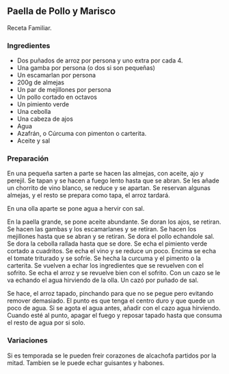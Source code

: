 ## Paella de Pollo y Marisco

Receta Familiar.

### Ingredientes

- Dos puñados de arroz por persona y uno extra por cada 4.
- Una gamba por persona (o dos si son pequeñas)
- Un escamarlan por persona
- 200g de almejas
- Un par de mejillones por persona
- Un pollo cortado en octavos
- Un pimiento verde
- Una cebolla
- Una cabeza de ajos
- Agua
- Azafrán, o Cúrcuma con pimenton o carterita.
- Aceite y sal

### Preparación

En una pequeña sarten a parte se hacen las almejas, con aceite, ajo y perejil.
Se tapan y se hacen a fuego lento hasta que se abran.
Se les añade un chorrito de vino blanco, se reduce y se apartan.
Se reservan algunas almejas, y el resto se prepara como tapa, el arroz tardará.

En una olla aparte se pone agua a hervir con sal.

En la paella grande, se pone aceite abundante.
Se doran los ajos, se retiran.
Se hacen las gambas y los escamarlanes y se retiran.
Se hacen los mejillones hasta que se abran y se retiran.
Se dora el pollo echandole sal.
Se dora la cebolla rallada hasta que se dore.
Se echa el pimiento verde cortado a cuadritos.
Se echa el vino y se reduce un poco.
Encima se echa el tomate triturado y se sofríe.
Se hecha la curcuma y el pimento o la carterita.
Se vuelven a echar los ingredientes que se revuelven con el sofrito.
Se echa el arroz y se revuelve bien con el sofrito.
Con un cazo se le va echando el agua hirviendo de la olla.
Un cazó por puñado de sal.

Se hace, el arroz tapado, pinchando para que no se pegue pero evitando remover demasiado.
El punto es que tenga el centro duro y que quede un poco de agua.
Si se agota el agua antes, añadir con el cazo agua hirviendo.
Cuando esté al punto, apagar el fuego y reposar tapado hasta que consuma el resto de agua por si solo.


### Variaciones

Si es temporada se le pueden freir corazones de alcachofa partidos por la mitad.
Tambien se le puede echar guisantes y habones.







